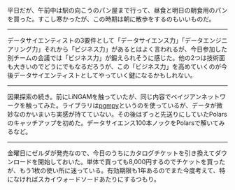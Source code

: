 平日だが、午前中は駅の向こうのパン屋まで行って、昼食と明日の朝食用のパンを買った。すこし寒かったが、この時期は朝に散歩をするのもいいものだ。

---

データサイエンティストの3要件として「データサイエンス力」「データエンジニアリング力」それから「ビジネス力」があるとはよく言われるが、今日参加した別チームの会議では「ビジネス力」が鍛えられそうに感じた。他の2つは技術面も大きいのでどうにでもなるだろうが、この「ビジネス力」を高めていくのが今後データサイエンティストとしてやっていく鍵になるかもしれない。

---

因果探索の続き。前にLiNGAMを触っていたが、同じ内容でベイジアンネットワークを触ってみた。ライブラリは[pgmpy](https://github.com/pgmpy/pgmpy)というのを使っているが、データが微妙なのかいまいち実感が持てていない。その後はずっと先送りにしていたPolarsのキャッチアップを初めた。データサイエンス100本ノックをPolarsで解いてみるなど。

---

金曜日にゼルダが発売なので、今日のうちにカタログチケットを引き換えてダウンロードを開始しておいた。単体で買っても8,000円するのでチケットを買ったが、もう1枚の使い所に迷っている。有効期限も1年あるのでまた今度考えて、特になければスカイウォードソードあたりにするつもり。
